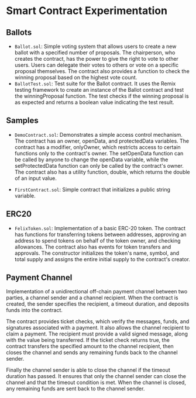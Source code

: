 # Smart Contract Experimentation

## Ballots

- `Ballot.sol`: Simple voting system that allows users to create a new ballot with a specified number of proposals. The chairperson, who creates the contract, has the power to give the right to vote to other users. Users can delegate their votes to others or vote on a specific proposal themselves. The contract also provides a function to check the winning proposal based on the highest vote count.
- `BallotTest.sol`: Test suite for the Ballot contract. It uses the Remix testing framework to create an instance of the Ballot contract and test the winningProposal function. The test checks if the winning proposal is as expected and returns a boolean value indicating the test result.

## Samples

- `DemoContract.sol`: Demonstrates a simple access control mechanism. The contract has an owner, openData, and protectedData variables. The contract has a modifier, onlyOwner, which restricts access to certain functions only to the contract's owner. The setOpenData function can be called by anyone to change the openData variable, while the setProtectedData function can only be called by the contract's owner. The contract also has a utility function, double, which returns the double of an input value.

- `FirstContract.sol`: Simple contract that initializes a public string variable.

## ERC20

- `FelixToken.sol`: Implementation of a basic ERC-20 token. The contract has functions for transferring tokens between addresses, approving an address to spend tokens on behalf of the token owner, and checking allowances. The contract also has events for token transfers and approvals. The constructor initializes the token's name, symbol, and total supply and assigns the entire initial supply to the contract's creator.

## Payment Channel

Implementation of a unidirectional off-chain payment channel between two parties, a channel sender and a channel recipient. When the contract is created, the sender specifies the recipient, a timeout duration, and deposits funds into the contract.

The contract provides ticket checks, which verify the messages, funds, and signatures associated with a payment. It also allows the channel recipient to claim a payment. The recipient must provide a valid signed message, along with the value being transferred. If the ticket check returns true, the contract transfers the specified amount to the channel recipient, then closes the channel and sends any remaining funds back to the channel sender.

Finally the channel sender is able to close the channel if the timeout duration has passed. It ensures that only the channel sender can close the channel and that the timeout condition is met. When the channel is closed, any remaining funds are sent back to the channel sender.

